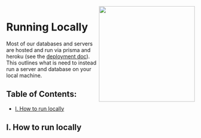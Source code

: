 <img align="right" width="256" height="256" src="https://github.com/jimmy-e/mybord-server/blob/master/etc/assets/terminal.png">

# Running Locally

Most of our databases and servers are hosted and run via prisma and heroku (see the 
[deployment doc](https://github.com/jimmy-e/mybord-server/blob/master/docs/deployment.md)). This
outlines what is need to instead run a server and database on your local machine.

## Table of Contents:

* [I. How to run locally](#i-how-to-run-locally)

## I. How to run locally
